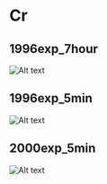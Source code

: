 # Cr

## 1996exp_7hour

![Alt text](Cr_1996exp_7hour.png)

## 1996exp_5min

![Alt text](Cr_1996exp_5min.png)

## 2000exp_5min

![Alt text](Cr_2000exp_5min.png)

